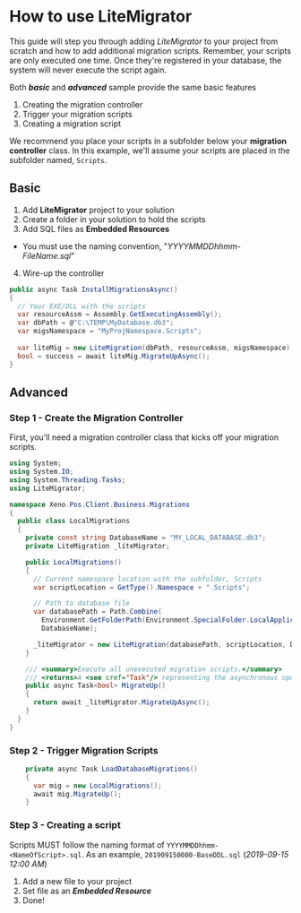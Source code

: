 # How to use LiteMigrator
This guide will step you through adding _LiteMigrator_ to your project from scratch and how to add additional migration scripts. Remember, your scripts are only executed one time. Once they're registered in your database, the system will never execute the script again.

Both **_basic_** and **_advanced_** sample provide the same basic features
1. Creating the migration controller
2. Trigger your migration scripts
3. Creating a migration script

We recommend you place your scripts in a subfolder below your **migration controller** class. In this example, we'll assume your scripts are placed in the subfolder named, ``Scripts``.

## Basic

1. Add **LiteMigrator** project to your solution
2. Create a folder in your solution to hold the scripts
3. Add SQL files as **Embedded Resources**
  * You must use the naming convention, "_YYYYMMDDhhmm-FileName.sql_"
4. Wire-up the controller

```cs
public async Task InstallMigrationsAsync()
{
  // Your EXE/DLL with the scripts
  var resourceAssm = Assembly.GetExecutingAssembly();
  var dbPath = @"C:\TEMP\MyDatabase.db3";
  var migsNamespace = "MyProjNamespace.Scripts";
  
  var liteMig = new LiteMigration(dbPath, resourceAssm, migsNamespace);
  bool = success = await liteMig.MigrateUpAsync();
}
```

## Advanced
### Step 1 - Create the Migration Controller
First, you'll need a migration controller class that kicks off your migration scripts.

```cs
using System;
using System.IO;
using System.Threading.Tasks;
using LiteMigrator;

namespace Xeno.Pos.Client.Business.Migrations
{
  public class LocalMigrations
  {
    private const string DatabaseName = "MY_LOCAL_DATABASE.db3";
    private LiteMigration _liteMigrator;

    public LocalMigrations()
    {
      // Current namespace location with the subfolder, Scripts
      var scriptLocation = GetType().Namespace + ".Scripts";

      // Path to database file
      var databasePath = Path.Combine(
        Environment.GetFolderPath(Environment.SpecialFolder.LocalApplicationData),
        DatabaseName);

      _liteMigrator = new LiteMigration(databasePath, scriptLocation, DatabaseType.SQLite, Assembly.GetExecutingAssembly().Location);
    }

    /// <summary>Execute all unexecuted migration scripts.</summary>
    /// <returns>A <see cref="Task"/> representing the asynchronous operation.</returns>
    public async Task<bool> MigrateUp()
    {
      return await _liteMigrator.MigrateUpAsync();
    }
  }
}
```

### Step 2 - Trigger Migration Scripts

```cs
    private async Task LoadDatabaseMigrations()
    {
      var mig = new LocalMigrations();
      await mig.MigrateUp();
    }
```

### Step 3 - Creating a script
Scripts MUST follow the naming format of ``YYYYMMDDhhmm-<NameOfScript>.sql``. As an example, ``201909150000-BaseDDL.sql`` (_2019-09-15 12:00 AM_)

1. Add a new file to your project
2. Set file as an _**Embedded Resource**_
3. Done!

